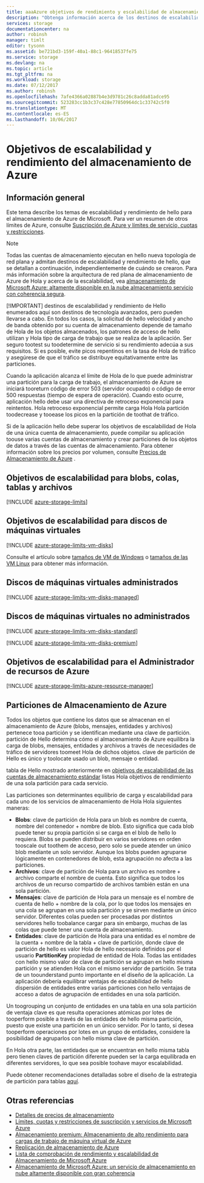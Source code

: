 ```yaml
---
title: aaaAzure objetivos de rendimiento y escalabilidad de almacenamiento | Documentos de Microsoft
description: "Obtenga información acerca de los destinos de escalabilidad y rendimiento de hello para el almacenamiento de Azure, incluida la capacidad, la tasa de solicitud y ancho de banda entrante y saliente para ambas cuentas de almacenamiento estándar y premium. Comprender los objetivos de rendimiento de las particiones dentro de cada uno de los servicios de almacenamiento de Azure de Hola."
services: storage
documentationcenter: na
author: robinsh
manager: timlt
editor: tysonn
ms.assetid: be721bd3-159f-40a1-88c1-96418537fe75
ms.service: storage
ms.devlang: na
ms.topic: article
ms.tgt_pltfrm: na
ms.workload: storage
ms.date: 07/12/2017
ms.author: robinsh
ms.openlocfilehash: 7afe4366a02887b4e3d9781c26c8adda81adce95
ms.sourcegitcommit: 523283cc1b3c37c428e77850964dc1c33742c5f0
ms.translationtype: MT
ms.contentlocale: es-ES
ms.lasthandoff: 10/06/2017
---
```

# <a name="azure-storage-scalability-and-performance-targets"></a>Objetivos de escalabilidad y rendimiento del almacenamiento de Azure
## <a name="overview"></a>Información general
Este tema describe los temas de escalabilidad y rendimiento de hello para el almacenamiento de Azure de Microsoft. Para ver un resumen de otros límites de Azure, consulte [Suscripción de Azure y límites de servicio, cuotas y restricciones](../../azure-subscription-service-limits.md).

> [!NOTE]
> Todas las cuentas de almacenamiento ejecutan en hello nueva topología de red plana y admitan destinos de escalabilidad y rendimiento de hello, que se detallan a continuación, independientemente de cuándo se crearon. Para más información sobre la arquitectura de red plana de almacenamiento de Azure de Hola y acerca de la escalabilidad, vea [almacenamiento de Microsoft Azure: altamente disponible en la nube almacenamiento servicio con coherencia segura](http://blogs.msdn.com/b/windowsazurestorage/archive/2011/11/20/windows-azure-storage-a-highly-available-cloud-storage-service-with-strong-consistency.aspx).
> 
> [!IMPORTANT]
> destinos de escalabilidad y rendimiento de Hello enumerados aquí son destinos de tecnología avanzados, pero pueden llevarse a cabo. En todos los casos, la solicitud de hello velocidad y ancho de banda obtenido por su cuenta de almacenamiento depende de tamaño de Hola de los objetos almacenados, los patrones de acceso de hello utilizan y Hola tipo de carga de trabajo que se realiza de la aplicación. Ser seguro tootest su toodetermine de servicio si su rendimiento adecúa a sus requisitos. Si es posible, evite picos repentinos en la tasa de Hola de tráfico y asegúrese de que el tráfico se distribuye equitativamente entre las particiones.
> 
> Cuando la aplicación alcanza el límite de Hola de lo que puede administrar una partición para la carga de trabajo, el almacenamiento de Azure se iniciará tooreturn código de error 503 (servidor ocupado) o código de error 500 respuestas (tiempo de espera de operación). Cuando esto ocurre, aplicación hello debe usar una directiva de retroceso exponencial para reintentos. Hola retroceso exponencial permite carga Hola Hola partición toodecrease y tooease los picos en la partición de toothat de tráfico.
> 
> 

Si de la aplicación hello debe superar los objetivos de escalabilidad de Hola de una única cuenta de almacenamiento, puede compilar su aplicación toouse varias cuentas de almacenamiento y crear particiones de los objetos de datos a través de las cuentas de almacenamiento. Para obtener información sobre los precios por volumen, consulte [Precios de Almacenamiento de Azure](https://azure.microsoft.com/pricing/details/storage/) .

## <a name="scalability-targets-for-blobs-queues-tables-and-files"></a>Objetivos de escalabilidad para blobs, colas, tablas y archivos
[!INCLUDE [azure-storage-limits](../../../includes/azure-storage-limits.md)]

<!-- conceptual info about disk limits -- applies toounmanaged and managed -->
## <a name="scalability-targets-for-virtual-machine-disks"></a>Objetivos de escalabilidad para discos de máquinas virtuales
[!INCLUDE [azure-storage-limits-vm-disks](../../../includes/azure-storage-limits-vm-disks.md)]

Consulte el artículo sobre [tamaños de VM de Windows](../../virtual-machines/windows/sizes.md?toc=%2fazure%2fvirtual-machines%2fwindows%2ftoc.json) o [tamaños de las VM Linux](../../virtual-machines/windows/sizes.md?toc=%2fazure%2fvirtual-machines%2flinux%2ftoc.json) para obtener más información.

## <a name="managed-virtual-machine-disks"></a>Discos de máquinas virtuales administrados

[!INCLUDE [azure-storage-limits-vm-disks-managed](../../../includes/azure-storage-limits-vm-disks-managed.md)]

## <a name="unmanaged-virtual-machine-disks"></a>Discos de máquinas virtuales no administrados
[!INCLUDE [azure-storage-limits-vm-disks-standard](../../../includes/azure-storage-limits-vm-disks-standard.md)]

[!INCLUDE [azure-storage-limits-vm-disks-premium](../../../includes/azure-storage-limits-vm-disks-premium.md)]

## <a name="scalability-targets-for-azure-resource-manager"></a>Objetivos de escalabilidad para el Administrador de recursos de Azure
[!INCLUDE [azure-storage-limits-azure-resource-manager](../../../includes/azure-storage-limits-azure-resource-manager.md)]

## <a name="partitions-in-azure-storage"></a>Particiones de Almacenamiento de Azure
Todos los objetos que contiene los datos que se almacenan en el almacenamiento de Azure (blobs, mensajes, entidades y archivos) pertenece tooa partición y se identifican mediante una clave de partición. partición de Hello determina cómo el almacenamiento de Azure equilibra la carga de blobs, mensajes, entidades y archivos a través de necesidades de tráfico de servidores toomeet Hola de dichos objetos. clave de partición de Hello es único y toolocate usado un blob, mensaje o entidad.

tabla de Hello mostrado anteriormente en [objetivos de escalabilidad de las cuentas de almacenamiento estándar](#standard-storage-accounts) listas Hola objetivos de rendimiento de una sola partición para cada servicio.

Las particiones son determinantes equilibrio de carga y escalabilidad para cada uno de los servicios de almacenamiento de Hola Hola siguientes maneras:

* **Blobs**: clave de partición de Hola para un blob es nombre de cuenta, nombre del contenedor + nombre de blob. Esto significa que cada blob puede tener su propia partición si se carga en el blob de hello lo requiera. Blobs se pueden distribuir en varios servidores en orden tooscale out toothem de acceso, pero solo se puede atender un único blob mediante un solo servidor. Aunque los blobs pueden agruparse lógicamente en contenedores de blob, esta agrupación no afecta a las particiones.
* **Archivos**: clave de partición de Hola para un archivo es nombre + archivo comparte el nombre de cuenta. Esto significa que todos los archivos de un recurso compartido de archivos también están en una sola partición.
* **Mensajes**: clave de partición de Hola para un mensaje es el nombre de cuenta de hello + nombre de la cola, por lo que todos los mensajes en una cola se agrupan en una sola partición y se sirven mediante un único servidor. Diferentes colas pueden ser procesadas por distintos servidores hello toobalance cargar para sin embargo, muchas de las colas que puede tener una cuenta de almacenamiento.
* **Entidades**: clave de partición de Hola para una entidad es el nombre de la cuenta + nombre de la tabla + clave de partición, donde clave de partición de hello es valor Hola de hello necesario definidos por el usuario **PartitionKey** propiedad de entidad de Hola. Todas las entidades con hello mismo valor de clave de partición se agrupan en hello misma partición y se atienden Hola con el mismo servidor de partición. Se trata de un toounderstand punto importante en el diseño de la aplicación. La aplicación debería equilibrar ventajas de escalabilidad de hello dispersión de entidades entre varias particiones con hello ventajas de acceso a datos de agrupación de entidades en una sola partición.  

Un toogrouping un conjunto de entidades en una tabla en una sola partición de ventaja clave es que resulta operaciones atómicas por lotes de tooperform posible a través de las entidades de hello misma partición, puesto que existe una partición en un único servidor. Por lo tanto, si desea tooperform operaciones por lotes en un grupo de entidades, considere la posibilidad de agruparlos con hello misma clave de partición. 

En Hola otra parte, las entidades que se encuentran en hello misma tabla pero tienen claves de partición diferente pueden ser la carga equilibrada en diferentes servidores, lo que sea posible toohave mayor escalabilidad.

Puede obtener recomendaciones detalladas sobre el diseño de la estrategia de partición para tablas [aquí](https://msdn.microsoft.com/library/azure/hh508997.aspx).

## <a name="see-also"></a>Otras referencias
* [Detalles de precios de almacenamiento](https://azure.microsoft.com/pricing/details/storage/)
* [Límites, cuotas y restricciones de suscripción y servicios de Microsoft Azure](../../azure-subscription-service-limits.md)
* [Almacenamiento premium: Almacenamiento de alto rendimiento para cargas de trabajo de máquina virtual de Azure](../storage-premium-storage.md)
* [Replicación de almacenamiento de Azure](../storage-redundancy.md)
* [Lista de comprobación de rendimiento y escalabilidad de Almacenamiento de Microsoft Azure](../storage-performance-checklist.md)
* [Almacenamiento de Microsoft Azure: un servicio de almacenamiento en nube altamente disponible con gran coherencia](http://blogs.msdn.com/b/windowsazurestorage/archive/2011/11/20/windows-azure-storage-a-highly-available-cloud-storage-service-with-strong-consistency.aspx)

